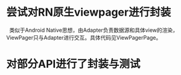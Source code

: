 # 尝试对RN原生viewpager进行封装
   类似于Android Native思想，由Adapter负责数据源和具体view的渲染，ViewPager只与Adapter进行交互。具体代码见ViewPagerPage。
# 对部分API进行了封装与测试
